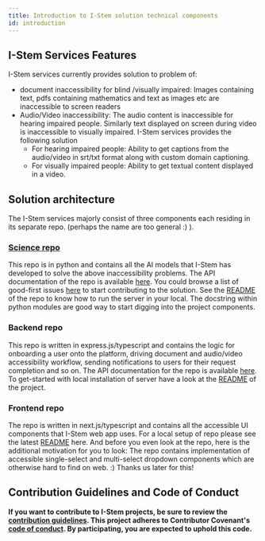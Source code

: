 ```yaml
---
title: Introduction to I-Stem solution technical components
id: introduction
---
```


## I-Stem Services Features

I-Stem services currently provides solution to problem of: 

- document inaccessibility for blind /visually impaired: Images containing text, pdfs containing mathematics and text as images etc are inaccessible to screen readers
- Audio/Video inaccessibility: The audio content is inaccessible for hearing impaired people. Similarly text displayed on screen during video is inaccessible to visually impaired. I-Stem services provides the following solution 
   * For hearing impaired people: Ability to get captions from the audio/video in srt/txt format along with custom domain captioning.
   * For visually impaired people: Ability to get textual content displayed in a video.

## Solution architecture

   The I-Stem services majorly consist of three components each residing in its separate repo. (perhaps the name are too general :) ).

### [Science repo](https://github.com/I-Stem/science)

This repo is in python and contains all the AI models that I-Stem has developed to solve the above inaccessibility problems. The API documentation of the repo is available [here](https://science.readthedocs.io). You could browse a list of good-first issues [here](https://github.com/I-Stem/science/issues) to start contributing to the solution. See the [README](https://github.com/I-Stem/science) of the repo to know how to run the server in your local. The docstring within python modules are good way to start digging into the project components.

### Backend repo

This repo is written in express.js/typescript and contains the logic for onboarding a user onto the platform, driving document and audio/video accessibility workflow, sending notifications to users for their request completion and so on. The API documentation for the repo is available [here](https://i-stem.github.io/backend). To get-started with local installation of server have a look at the [README](https://github.com/I-Stem/backend) of the project. 

### Frontend repo

   The repo is written in next.js/typescript and contains all the accessible UI components that I-Stem web app uses. For a local setup of repo please see the latest [README](https://github.com/I-Stem/frontend) here. And before you even look at the repo, here is the additional motivation for you to look: The repo contains implementation of accessible single-select and multi-select dropdown components which are otherwise hard to find on web. :) Thanks us later for this!

## Contribution Guidelines and Code of Conduct

**If you want to contribute to I-Stem projects, be sure to review the
[contribution guidelines](contributing/index). This project adheres to Contributor Covenant's
[code of conduct](contributing/code_of_conduct). By participating, you are expected to
uphold this code.**

